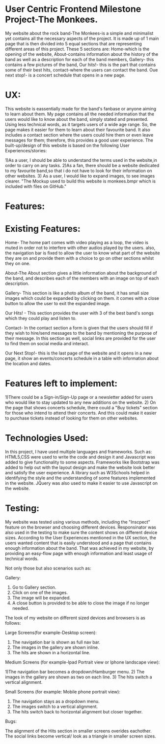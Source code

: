 # User Centric Frontend Milestone Project-The Monkees.

My website about the rock band-The Monkees-is a simple and minimalist yet contains all the necessary aspects of the project. It is made up of 1 main 
page that is then divided into 5 equal sections that are representing different areas of this project. These 5 sections are: Home-which is the opening of the website,
About-contains information about the history of the band as well as a description for each of the band members, Gallery- this contains a few pictures of the band, Our hits!- this is the part that contains 
some of their best hits, contact-where the users can contact the band. Oue next stop!- is a concert schedule that opens in a new page. 


# UX:

This website is eassentially made for the band's fanbase or anyone aiming to learn about them. 
My page contains all the needed information that the users would like to know about the band, simply stated and presented. 
Using less technical words, as it targets users of a wide age range. So, the page makes it easier for them to learn about their favourite band.
It also includes a contact section where the users could hire them or even leave messages for them; therefore, this provides a good user experience.
The built-up/design of this website is based on the following User Experiences/stories:

1)As a user, I should be able to understand the terms used in the website,in order to carry on any tasks.
2)As a fan, there should be a website dedicated to my favourite band,so that i do not have to look for their information on other websites. 
3) As a user, I would like to expand images, to see images clearer.
"The Mockup used to build this website is monkees.bmpr which is included with files on GitHub." 

# Features:

# Existing Features:

Home- The home part comes with video playing as a loop, the video is muted in order not to interfere with other audios played by the users. 
also, the navigation bar is fixed to allow the user to know what part of the website they are on and provide them with a choice to go on other sections whilst they on one.

About-The About section gives a little information about the background of the band, and describes each of the members with an image on top of each description.

Gallery- This section is like a photo album of the band, it has small size images which could be expanded by clicking on them.
it comes with a close button to allow the user to exit the expanded image.

Our Hits! - This section provides the user with 3 of the best band's songs which they could play and listen to.

Contact- In the contact section a form is given that the users should fill if they wish to hire/send messages to the band by mentioning the purpose of their message.
In this section as well, social links are provided for the user to find them on social media and interact. 

Our Next Stop!- this is the last page of the website and it opens in a new page, it show an events/concerts schedule in a table with information about the location and dates.

# Features left to implement:

1)There could be a Sign-in/Sign-Up page or a newsletter added for users who would like to stay updated to any new additions on the website.
2) On the page that shows concerts schedule,  there could a "Buy tickets" section for those who intend to attend their concerts.
And this could make it easier to purchase tickets instead of looking for them on other websites.


# Technologies Used:

In this project, I have used multiple languages and frameworks. Such as: HTML5,CSS were used to write the code and design it and Javascript was added to give functionality to some aspects.
Frameworks like Bootstrap was added to help out with the layout design and make the website look better and satisfy the user experience. 
A library such as W3Schools helped in identifying the style and the understanding of some features implemented in the website. 
JQuery was also used to make it easier to use Javascript on the website.

# Testing:

My website was tested using various methods, including the "Inscpect" feature on the browser and choosing different devices.
Responsinator was also used in the testing to make sure the content shows on different device sizes. 
According to the User Experiences mentioned in the UX section, the users wanted content that is easily understood and a page that contains enough information about the band.
That was achieved in my website, by providing an easy-flow page with enough information and least usage of technical words.

Not only those but also scenarios such as:

Gallery:
1) Go to Gallery section.
2) Click on one of the images.
3) The image will be expanded.
4) A close button is provided to be able to close the image if no longer needed.

The look of my website on different sized devices and browsers is as follows:

Large Screens(for example-Desktop screen):

1) The navigation bar is shown as full nav bar.
2) The images in the gallery are shown inline.
3) The hits are shown in a horizontal line.

Medium Screens (for example-Ipad Portrait view or Iphone landscape view):

1)The navigation bar becomes a dropdown/Hamburger menu.
2) The images in the gallery are shown as two on each line.
3) The hits switch a vertical alignment.

Small Screens (for example: Mobile phone portrait view):

1) The navigation stays as a dropdown menu.
2) The images switch to a vertical alignment.
3) The hits switch back to horizontal alignment but closer together.


Bugs:

The alignment of the Hits section in smaller screens overides eachother.
The social links become vertical/ look as a triangle in smaller screen sizes.




